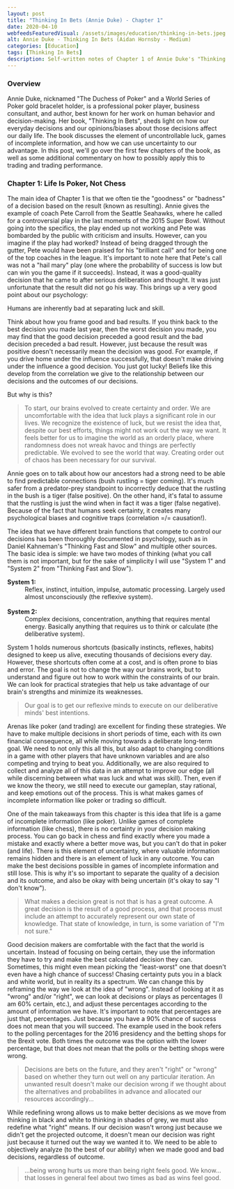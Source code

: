 ```yaml
---
layout: post
title: "Thinking In Bets (Annie Duke) - Chapter 1"
date: 2020-04-10
webfeedsFeaturedVisual: /assets/images/education/thinking-in-bets.jpeg
alt: Annie Duke - Thinking In Bets (Aidan Hornsby - Medium)
categories: [Education]
tags: [Thinking In Bets]
description: Self-written notes of Chapter 1 of Annie Duke's "Thinking In Bets", as well as some included ideas on how to apply the content to trading performance.
---
```

<h3>Overview</h3>
Annie Duke, nicknamed "The Duchess of Poker" and a World Series of Poker gold bracelet holder, is a professional poker player, business consultant, and author, best known for her work on human behavior and decision-making. Her book, "Thinking In Bets", sheds light on how our everyday decisions and our opinions/biases about those decisions affect our daily life. The book discusses the element of uncontrollable luck, games of incomplete information, and how we can use uncertainty to our advantage. In this post, we'll go over the first few chapters of the book, as well as some additional commentary on how to possibly apply this to trading and trading performance.

<h3>Chapter 1: Life Is Poker, Not Chess</h3>
The main idea of Chapter 1 is that we often tie the "goodness" or "badness" of a decision based on the result (known as resulting). Annie gives the example of coach Pete Carroll from the Seattle Seahawks, where he called for a controversial play in the last moments of the 2015 Super Bowl. Without going into the specifics, the play ended up not working and Pete was bombarded by the public with criticism and insults. However, can you imagine if the play had worked? Instead of being dragged through the gutter, Pete would have been praised for his "brilliant call" and for being one of the top coaches in the league. It's important to note here that Pete's call was not a "hail mary" play (one where the probability of success is low but can win you the game if it succeeds). Instead, it was a good-quality decision that he came to after serious deliberation and thought. It was just unfortunate that the result did not go his way. This brings up a very good point about our psychology:

Humans are inherently bad at separating luck and skill.

Think about how you frame good and bad results. If you think back to the best decision you made last year, then the worst decision you made, you may find that the good decision preceded a good result and the bad decision preceded a bad result. However, just because the result was positive doesn't necessarily mean the decision was good. For example, if you drive home under the influence successfully, that doesn't make driving under the influence a good decision. You just got lucky! Beliefs like this develop from the correlation we give to the relationship between our decisions and the outcomes of our decisions.

But why is this?

<blockquote>To start, our brains evolved to create certainty and order. We are uncomfortable with the idea that luck plays a significant role in our lives. We recognize the existence of luck, but we resist the idea that, despite our best efforts, things might not work out the way we want. It feels better for us to imagine the world as an orderly place, where randomness does not wreak havoc and things are perfectly predictable. We evolved to see the world that way. Creating order out of chaos has been necessary for our survival.</blockquote>

Annie goes on to talk about how our ancestors had a strong need to be able to find predictable connections (bush rustling = tiger coming). It's much safer from a predator-prey standpoint to incorrectly deduce that the rustling in the bush is a tiger (false positive). On the other hand, it's fatal to assume that the rustling is just the wind when in fact it was a tiger (false negative). Because of the fact that humans seek certainty, it creates many psychological biases and cognitive traps (correlation =/= causation!).

The idea that we have different brain functions that compete to control our decisions has been thoroughly documented in psychology, such as in Daniel Kahneman's "Thinking Fast and Slow" and multiple other sources. The basic idea is simple: we have two modes of thinking (what you call them is not important, but for the sake of simplicity I will use "System 1" and "System 2" from "Thinking Fast and Slow").

<dl>
<dt><b>
System 1:</b></dt><dd>Reflex, instinct, intuition, impulse, automatic processing. Largely used almost unconsciously (the reflexive system).</dd><br />


<dt><b>System 2:</b></dt><dd>Complex decisions, concentration, anything that requires mental energy. Basically anything that requires us to think or calculate (the deliberative system).</dd>
</dl>

System 1 holds numerous shortcuts (basically instincts, reflexes, habits) designed to keep us alive, executing thousands of decisions every day. However, these shortcuts often come at a cost, and is often prone to bias and error. The goal is not to change the way our brains work, but to understand and figure out how to work within the constraints of our brain. We can look for practical strategies that help us take advantage of our brain's strengths and minimize its weaknesses.  

<blockquote>Our goal is to get our reflexive minds to execute on our deliberative minds' best intentions.</blockquote>

Arenas like poker (and trading) are excellent for finding these strategies. We have to make multiple decisions in short periods of time, each with its own financial consequence, all while moving towards a deliberate long-term goal. We need to not only this all this, but also adapt to changing conditions in a game with other players that have unknown variables and are also competing and trying to beat you. Additionally, we are also required to collect and analyze all of this data in an attempt to improve our edge (all while discerning between what was luck and what was skill). Then, even if we know the theory, we still need to execute our gameplan, stay rational, and keep emotions out of the process. This is what makes games of incomplete information like poker or trading so difficult.

One of the main takeaways from this chapter is this idea that life is a game of incomplete information (like poker). Unlike games of complete information (like chess), there is no certainty in your decision making process. You can go back in chess and find exactly where you made a mistake and exactly where a better move was, but you can't do that in poker (and life). There is this element of uncertainty, where valuable information remains hidden and there is an element of luck in any outcome. You can make the best decisions possible in games of incomplete information and still lose. This is why it's so important to separate the quality of a decision and its outcome, and also be okay with being uncertain (it's okay to say "I don't know").  

<blockquote>What makes a decision great is not that is has a great outcome. A great decision is the result of a good process, and that process must include an attempt to accurately represent our own state of knowledge. That state of knowledge, in turn, is some variation of "I'm not sure."</blockquote>

Good decision makers are comfortable with the fact that the world is uncertain. Instead of focusing on being certain, they use the information they have to try and make the best calculated decision they can. Sometimes, this might even mean picking the "least-worst" one that doesn't even have a high chance of success! Chasing certainty puts you in a black and white world, but in reality its a spectrum. We can change this by reframing the way we look at the idea of "wrong". Instead of looking at it as "wrong" and/or "right", we can look at decisions or plays as percentages (I am 60% certain, etc.), and adjust these percentages according to the amount of information we have. It's important to note that percentages are just that, percentages. Just because you have a 90% chance of success does not mean that you will succeed. The example used in the book refers to the polling percentages for the 2016 presidency and the betting shops for the Brexit vote. Both times the outcome was the option with the lower percentage, but that does not mean that the polls or the betting shops were wrong.

<blockquote>Decisions are bets on the future, and they aren't "right" or "wrong" based on whether they turn out well on any particular iteration. An unwanted result doesn't make our decision wrong if we thought about the alternatives and probabilites in advance and allocated our resources accordingly...</blockquote>

While redefining wrong allows us to make better decisions as we move from thinking in black and white to thinking in shades of grey, we must also redefine what "right" means. If our decision wasn't wrong just because we didn't get the projected outcome, it doesn't mean our decision was right just because it turned out the way we wanted it to. We need to be able to objectively analyze (to the best of our ability) when we made good and bad decisions, regardless of outcome.

<blockquote>...being wrong hurts us more than being right feels good. We know... that losses in general feel about two times as bad as wins feel good.</blockquote>
